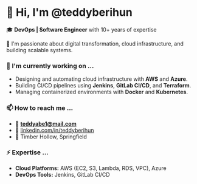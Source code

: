 # 👋 Hi, I'm @teddyberihun  
🎓 **DevOps | Software Engineer** with 10+ years of expertise  

🌟 I'm passionate about digital transformation, cloud infrastructure, and building scalable systems.  

### 🚀 I'm currently working on ...  
- Designing and automating cloud infrastructure with **AWS** and **Azure**.  
- Building CI/CD pipelines using **Jenkins**, **GitLab CI/CD**, and **Terraform**.  
- Managing containerized environments with **Docker** and **Kubernetes**.  

### 📫 How to reach me ...  
- 📧 **teddyabe1@mail.com**  
- 🔗 [linkedin.com/in/teddyberihun](https://linkedin.com/in/teddyberihun)  
- 📍 Timber Hollow, Springfield  

### ⚡ Expertise ...  
- **Cloud Platforms:** AWS (EC2, S3, Lambda, RDS, VPC), Azure  
- **DevOps Tools:** Jenkins, GitLab CI/CD
